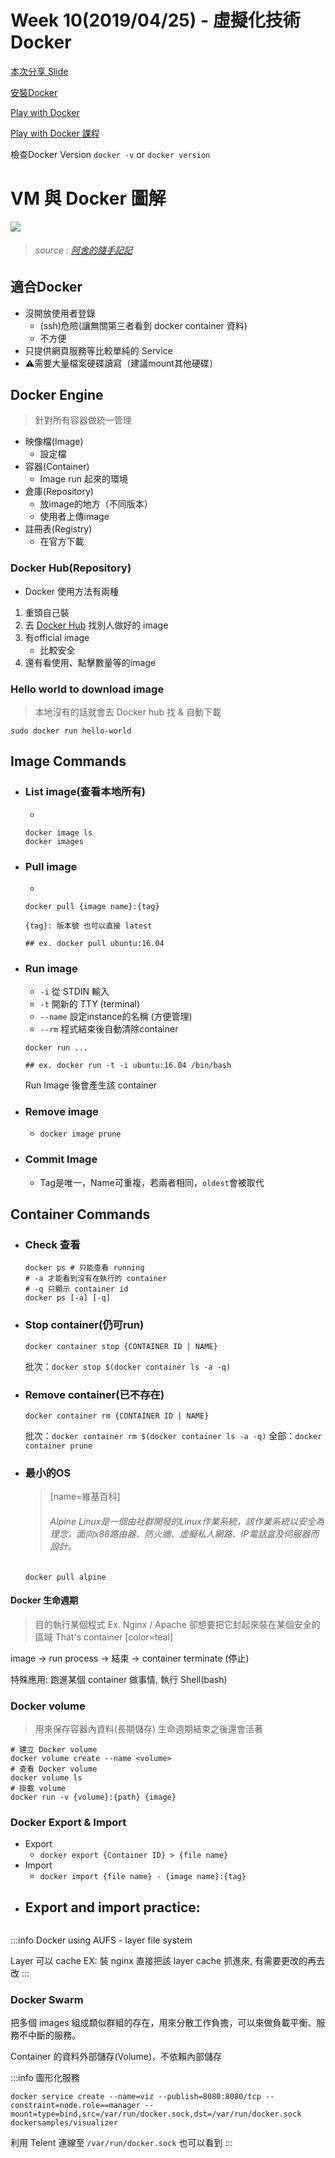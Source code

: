 # Week 10(2019/04/25) - 虛擬化技術 Docker
[本次分享 Slide](https://docs.google.com/presentation/d/1wYhJkBQkx0jS-oyJG-2imdI7p93wti4XZqR9Jc49PxE/edit?usp=sharing)

[安裝Docker](https://docs.docker.com/install/linux/docker-ce/ubuntu/)

[Play with Docker](https://labs.play-with-docker.com)

[Play with Docker 課程](https://training.play-with-docker.com)

檢查Docker Version
`docker -v` or `docker version`


# VM 與 Docker 圖解
![](https://i.imgur.com/4yDSaul.jpg)
> ###### source : [阿舍的隨手記記](https://www.arthurtoday.com/2014/12/docker-vs-lxc-container.html)

## 適合Docker
- 沒開放使用者登錄
    - (ssh)危險(讓無關第三者看到 docker container 資料)
    - 不方便
- 只提供網頁服務等比較單純的 Service
- :warning:需要大量檔案硬碟讀寫（建議mount其他硬碟）

## Docker Engine
> 針對所有容器做統一管理
+ 映像檔(Image)
    + 設定檔
+ 容器(Container)
    + Image run 起來的環境
+ 倉庫(Repository)
    + 放image的地方（不同版本）
    + 使用者上傳image 
+ 註冊表(Registry)
	+ 在官方下載

### Docker Hub(Repository)
- Docker 使用方法有兩種
1. 重頭自己裝
2. 去 [Docker Hub](https://hub.docker.com/) 找別人做好的 image
3. 有official image
    + 比較安全
4. 還有看使用、點擊數量等的image

### Hello world to download image
> 本地沒有的話就會去 Docker hub 找 & 自動下載

```shell=
sudo docker run hello-world
```

## Image Commands

- ### List image(查看本地所有)
    -
    ```
    docker image ls
    docker images
    ```
- ### Pull image
    -
    ```
    docker pull {image name}:{tag}

    {tag}: 版本號 也可以直接 latest

    ## ex. docker pull ubuntu:16.04
    ```
- ### Run image
    - `-i` 從 STDIN 輸入
    - `-t` 開新的 TTY (terminal)
    - `--name` 設定instance的名稱 (方便管理)
    - `--rm` 程式結束後自動清除container
    ```
    docker run ...

    ## ex. docker run -t -i ubuntu:16.04 /bin/bash
    ```
    Run Image 後會產生該 container
- ### Remove <None> image
    - `docker image prune`
- ### Commit Image
    - Tag是唯一，Name可重複，若兩者相同，`oldest`會被<None>取代
    
    
    
## Container Commands
- ### Check 查看
    ```
    docker ps # 只能查看 running
    # -a 才能看到沒有在執行的 container
    # -q 只顯示 container id
    docker ps [-a] [-q]
    ```
- ### Stop container(仍可run)
    ```
    docker container stop {CONTAINER ID | NAME}
    ```
    批次：`docker stop $(docker container ls -a -q)`
    
- ### Remove container(已不存在)
    ```
    docker container rm {CONTAINER ID | NAME}
    ```
    批次：`docker container rm $(docker container ls -a -q)`
    全部：`docker container prune`

- ### 最小的OS
    
    > [name=維基百科]
    > ###### Alpine Linux是一個由社群開發的Linux作業系統，該作業系統以安全為理念，面向x86路由器、防火牆、虛擬私人網路、IP電話盒及伺服器而設計。
    ```shell
    docker pull alpine
    ```
#### Docker 生命週期
> 目的執行某個程式 Ex. Nginx / Apache
> 卻想要把它封起來裝在某個安全的區域
> That's container [color=teal]

image -> run process -> 結束 -> container terminate (停止)

特殊應用: 跑進某個 container 做事情, 執行 Shell(bash)

### Docker volume

> 用來保存容器內資料(長期儲存)
> 生命週期結束之後還會活著

```shell=
# 建立 Docker volume
docker volume create --name <volume>
# 查看 Docker volume
docker volume ls
# 掛載 volume
docker run -v {volume}:{path} {image}
```

### Docker Export & Import
- Export
    - `docker export {Container ID} > {file name}`
- Import
    - `docker import {file name} - {image name}:{tag}`
- Export and import practice:
    - 
    ```shell
    ```
 
:::info
Docker using AUFS - layer file system

Layer 可以 cache
EX: 裝 nginx 直接把該 layer cache 抓進來, 有需要更改的再去改
:::

### Docker Swarm

把多個 images 組成類似群組的存在，用來分散工作負擔，可以來做負載平衡、服務不中斷的服務。

Container 的資料外部儲存(Volume)，不依賴內部儲存

:::info
圖形化服務
```shell=
docker service create --name=viz --publish=8080:8080/tcp --constraint=node.role==manager --mount=type=bind,src=/var/run/docker.sock,dst=/var/run/docker.sock dockersamples/visualizer
```

利用 Telent 連線至 `/var/run/docker.sock` 也可以看到
:::